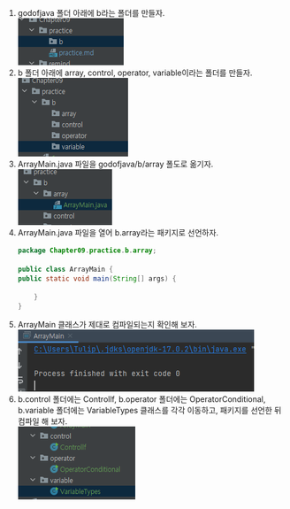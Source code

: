 1. godofjava 폴더 아래에 b라는 폴더를 만들자.<br>
   ![1.png](1.png)
2. b 폴더 아래에 array, control, operator, variable이라는 폴더를 만들자.<br>
   ![2.png](2.png)
3. ArrayMain.java 파일을 godofjava/b/array 폴도로 옮기자.<br>
   ![3.png](3.png)
4. ArrayMain.java 파일을 열어 b.array라는 패키지로 선언하자.
   ```java
   package Chapter09.practice.b.array;
   
   public class ArrayMain {
   public static void main(String[] args) {
   
       }
   }
   ```
5. ArrayMain 클래스가 제대로 컴파일되는지 확인해 보자.<br>
   ![5.png](5.png)
6. b.control 폴더에는 Controllf, b.operator 폴더에는 OperatorConditional, b.variable 폴더에는 VariableTypes 클래스를 각각 이동하고, 패키지를 선언한 뒤 컴파일 해 보자.<br>
   ![6.png](6.png)